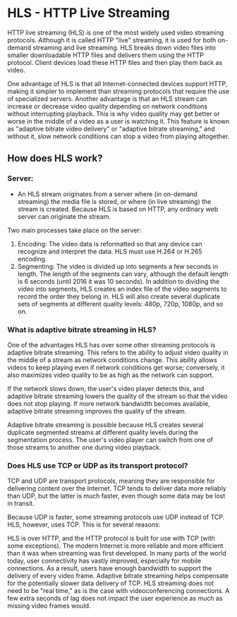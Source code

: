 # HLS - HTTP Live Streaming

HTTP live streaming (HLS) is one of the most widely used video streaming protocols. Although it is called HTTP "live" streaming, it is used for both on-demand streaming and live streaming. HLS breaks down video files into smaller downloadable HTTP files and delivers them using the HTTP protocol. Client devices load these HTTP files and then play them back as video.

One advantage of HLS is that all Internet-connected devices support HTTP, making it simpler to implement than streaming protocols that require the use of specialized servers. Another advantage is that an HLS stream can increase or decrease video quality depending on network conditions without interrupting playback. This is why video quality may get better or worse in the middle of a video as a user is watching it. This feature is known as "adaptive bitrate video delivery" or "adaptive bitrate streaming," and without it, slow network conditions can stop a video from playing altogether.

## How does HLS work?
### Server:
- An HLS stream originates from a server where (in on-demand streaming) the media file is stored, or where (in live streaming) the stream is created. Because HLS is based on HTTP, any ordinary web server can originate the stream.

Two main processes take place on the server:

1. Encoding: The video data is reformatted so that any device can recognize and interpret the data. HLS must use H.264 or H.265 encoding.
2. Segmenting: The video is divided up into segments a few seconds in length. The length of the segments can vary, although the default length is 6 seconds (until 2016 it was 10 seconds).
In addition to dividing the video into segments, HLS creates an index file of the video segments to record the order they belong in.
HLS will also create several duplicate sets of segments at different quality levels: 480p, 720p, 1080p, and so on.

### What is adaptive bitrate streaming in HLS?
One of the advantages HLS has over some other streaming protocols is adaptive bitrate streaming. This refers to the ability to adjust video quality in the middle of a stream as network conditions change. This ability allows videos to keep playing even if network conditions get worse; conversely, it also maximizes video quality to be as high as the network can support.

If the network slows down, the user's video player detects this, and adaptive bitrate streaming lowers the quality of the stream so that the video does not stop playing. If more network bandwidth becomes available, adaptive bitrate streaming improves the quality of the stream.

Adaptive bitrate streaming is possible because HLS creates several duplicate segmented streams at different quality levels during the segmentation process. The user's video player can switch from one of those streams to another one during video playback.

### Does HLS use TCP or UDP as its transport protocol?
TCP and UDP are transport protocols, meaning they are responsible for delivering content over the Internet. TCP tends to deliver data more reliably than UDP, but the latter is much faster, even though some data may be lost in transit.

Because UDP is faster, some streaming protocols use UDP instead of TCP. HLS, however, uses TCP. This is for several reasons:

HLS is over HTTP, and the HTTP protocol is built for use with TCP (with some exceptions).
The modern Internet is more reliable and more efficient than it was when streaming was first developed. In many parts of the world today, user connectivity has vastly improved, especially for mobile connections. As a result, users have enough bandwidth to support the delivery of every video frame.
Adaptive bitrate streaming helps compensate for the potentially slower data delivery of TCP.
HLS streaming does not need to be "real time," as is the case with videoconferencing connections. A few extra seconds of lag does not impact the user experience as much as missing video frames would.